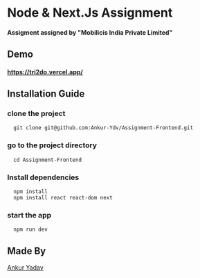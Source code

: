 # Node & Next.Js Assignment
#### Assigment assigned by "Mobilicis India Private Limited" 

## Demo
#### https://tri2do.vercel.app/

## Installation Guide
### clone the project
```
  git clone git@github.com:Ankur-Ydv/Assignment-Frontend.git
```
### go to the project directory
```
  cd Assignment-Frontend
```
### Install dependencies
```
  npm install
  npm install react react-dom next
```
### start the app
```
  npm run dev
```
## Made By
[Ankur Yadav](https://github.com/Ankur-Ydv)
